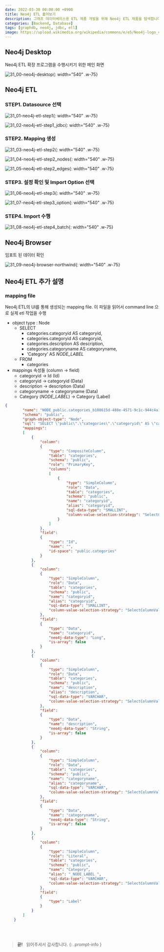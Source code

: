 ```yaml
---
date: 2022-03-30 00:00:00 +0900
title: Neo4j ETL 훓어보기
description: 그래프 데이터베이스용 ETL 제품 개발을 위해 Neo4j ETL 제품을 탐색합니다.
categories: [Backend, Database]
tags: [graphdb, neo4j, jdbc, etl]
image: https://upload.wikimedia.org/wikipedia/commons/e/e5/Neo4j-logo_color.png
---
```


## Neo4j Desktop

Neo4j ETL 확장 프로그램을 수행시키기 위한 메인 화면

![31_00-neo4j-desktop](/2022/03/31_00-neo4j-desktop.png){: width="540" .w-75}

## Neo4j ETL

### STEP1. Datasource 선택

![31_01-neo4j-etl-step1](/2022/03/31_01-neo4j-etl-step1.png){: width="540" .w-75}

![31_02-neo4j-etl-step1_jdbc](/2022/03/31_02-neo4j-etl-step1_jdbc.png){: width="540" .w-75}

### STEP2. Mapping 생성

![31_03-neo4j-etl-step2](/2022/03/31_03-neo4j-etl-step2.png){: width="540" .w-75}

![31_04-neo4j-etl-step2_nodes](/2022/03/31_04-neo4j-etl-step2_nodes.png){: width="540" .w-75}

![31_05-neo4j-etl-step2_edges](/2022/03/31_05-neo4j-etl-step2_edges.png){: width="540" .w-75}

### STEP3. 설정 확인 및 Import Option 선택

![31_06-neo4j-etl-step3](/2022/03/31_06-neo4j-etl-step3.png){: width="540" .w-75}

![31_07-neo4j-etl-step3_option](/2022/03/31_07-neo4j-etl-step3_option.png){: width="540" .w-75}

### STEP4. Import 수행

![31_08-neo4j-etl-step4_batch](/2022/03/31_08-neo4j-etl-step4_batch-w640.png){: width="540" .w-75}

## Neo4j Browser

임포트 된 데이터 확인

![31_09-neo4j-browser-northwind](/2022/03/31_09-neo4j-browser-northwind-w640.png){: width="540" .w-75}

## Neo4j ETL 추가 설명

### mapping file

Neo4j ETL의 UI를 통해 생성되는 mapping file. 이 파일을 읽어서 command line 으로 실제 etl 작업을 수행

- object type : Node
  - SELECT
    - categories.categoryid AS categoryid,
    - categories.categoryid AS categoryid,
    - categories.description AS description,
    - categories.categoryname AS categoryname,
    - 'Category' AS _NODE_LABEL_
  - FROM
    - categories
- mappings 속성들 (column → field)
  - categoryid → Id (Id)
  - categoryid → categoryid (Data)
  - description → description (Data)
  - categoryname → categoryname (Data)
  - Category (_NODE_LABEL_) → Category (Label)

```json
{
        "name": "NODE_public.categories_b108615d-488e-4571-9c1c-944c4a146e4b",
        "schema": "public",
        "graph-object-type": "Node",
        "sql": "SELECT \"public\".\"categories\".\"categoryid\" AS \"categoryid\", \"public\".\"categories\".\"categoryid\" AS \"categoryid\", \"public\".\"categories\".\"description\" AS \"description\", \"public\".\"categories\".\"categoryname\" AS \"categoryname\", 'Category' AS \"_NODE_LABEL_\" FROM \"public\".\"categories\"",
        "mappings":
        [
            {
                "column":
                {
                    "type": "CompositeColumn",
                    "table": "categories",
                    "schema": "public",
                    "role": "PrimaryKey",
                    "columns":
                    [
                        {
                            "type": "SimpleColumn",
                            "role": "Data",
                            "table": "categories",
                            "schema": "public",
                            "name": "categoryid",
                            "alias": "categoryid",
                            "sql-data-type": "SMALLINT",
                            "column-value-selection-strategy": "SelectColumnValue"
                        }
                    ]
                },
                "field":
                {
                    "type": "Id",
                    "name": "",
                    "id-space": "public.categories"
                }
            },
            {
                "column":
                {
                    "type": "SimpleColumn",
                    "role": "Data",
                    "table": "categories",
                    "schema": "public",
                    "name": "categoryid",
                    "alias": "categoryid",
                    "sql-data-type": "SMALLINT",
                    "column-value-selection-strategy": "SelectColumnValue"
                },
                "field":
                {
                    "type": "Data",
                    "name": "categoryid",
                    "neo4j-data-type": "Long",
                    "is-array": false
                }
            },
            {
                "column":
                {
                    "type": "SimpleColumn",
                    "role": "Data",
                    "table": "categories",
                    "schema": "public",
                    "name": "description",
                    "alias": "description",
                    "sql-data-type": "VARCHAR",
                    "column-value-selection-strategy": "SelectColumnValue"
                },
                "field":
                {
                    "type": "Data",
                    "name": "description",
                    "neo4j-data-type": "String",
                    "is-array": false
                }
            },
            {
                "column":
                {
                    "type": "SimpleColumn",
                    "role": "Data",
                    "table": "categories",
                    "schema": "public",
                    "name": "categoryname",
                    "alias": "categoryname",
                    "sql-data-type": "VARCHAR",
                    "column-value-selection-strategy": "SelectColumnValue"
                },
                "field":
                {
                    "type": "Data",
                    "name": "categoryname",
                    "neo4j-data-type": "String",
                    "is-array": false
                }
            },
            {
                "column":
                {
                    "type": "SimpleColumn",
                    "role": "Literal",
                    "table": "categories",
                    "schema": "public",
                    "name": "Category",
                    "alias": "_NODE_LABEL_",
                    "sql-data-type": "VARCHAR",
                    "column-value-selection-strategy": "SelectColumnValue"
                },
                "field":
                {
                    "type": "Label"
                }
            }
        ]
    }
```

&nbsp; <br />
&nbsp; <br />

> **끝!** &nbsp; 읽어주셔서 감사합니다.
{: .prompt-info }
